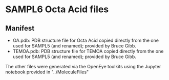 # SAMPL6 Octa Acid files

## Manifest
- OA.pdb: PDB structure file for Octa Acid copied directly from the one used for SAMPL5 (and renamed); provided by Bruce Gibb.
- TEMOA.pdb: PDB structure file for TEMOA copied directly from the one used for SAMPL5 (and renamed); provided by Bruce Gibb.

The other files were generated via the OpenEye toolkits using the Jupyter notebook provided in "../MoleculeFiles"
